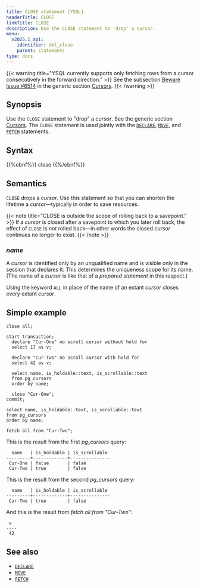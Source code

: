 ```yaml
---
title: CLOSE statement [YSQL]
headerTitle: CLOSE
linkTitle: CLOSE
description: Use the CLOSE statement to 'drop' a cursor.
menu:
  v2025.1_api:
    identifier: dml_close
    parent: statements
type: docs
---
```


{{< warning title="YSQL currently supports only fetching rows from a cursor consecutively in the forward direction." >}}
See the subsection [Beware Issue #6514](../../../cursors/#beware-issue-6514) in the generic section [Cursors](../../../cursors/).
{{< /warning >}}

## Synopsis

Use the `CLOSE` statement to "drop" a _cursor_. See the generic section [Cursors](../../../cursors/). The `CLOSE` statement is used jointly with the [`DECLARE`](../dml_declare), [`MOVE`](../dml_move), and [`FETCH`](../dml_fetch) statements.

## Syntax

{{%ebnf%}}
  close
{{%/ebnf%}}

## Semantics

`CLOSE` drops a _cursor_. Use this statement so that you can shorten the lifetime a _cursor_—typically in order to save resources.

{{< note title="CLOSE is outside the scope of rolling back to a savepoint." >}}
If a _cursor_ is closed after a savepoint to which you later roll back, the effect of `CLOSE` is _not_ rolled back—in other words the closed _cursor_ continues no longer to exist.
{{< /note >}}

### *name*

A _cursor_ is identified only by an unqualified name and is visible only in the session that declares it. This determines the uniqueness scope for its name. (The name of a  _cursor_ is like that of a _prepared statement_ in this respect.)

Using the keyword `ALL` in place of the name of an extant _cursor_ closes every extant _cursor_.

## Simple example


```plpgsql
close all;

start transaction;
  declare "Cur-One" no scroll cursor without hold for
  select 17 as v;

  declare "Cur-Two" no scroll cursor with hold for
  select 42 as v;

  select name, is_holdable::text, is_scrollable::text
  from pg_cursors
  order by name;

  close "Cur-One";
commit;

select name, is_holdable::text, is_scrollable::text
from pg_cursors
order by name;

fetch all from "Cur-Two";
```

This is the result from the first _pg_cursors_ query:

```output
  name   | is_holdable | is_scrollable
---------+-------------+---------------
 Cur-One | false       | false
 Cur-Two | true        | false
```

This is the result from the second _pg_cursors_ query:

```output
  name   | is_holdable | is_scrollable
---------+-------------+---------------
 Cur-Two | true        | false
```

And this is the result from _fetch all from "Cur-Two"_:

```output
 v
----
 42
```

## See also

- [`DECLARE`](../dml_declare)
- [`MOVE`](../dml_move)
- [`FETCH`](../dml_fetch)
